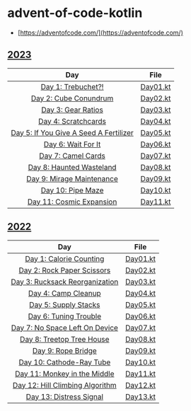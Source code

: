 # advent-of-code-kotlin

- [https://adventofcode.com/](https://adventofcode.com/)

## [2023](https://adventofcode.com/2023)

|                                      Day                                      |                      File                      |
|:-----------------------------------------------------------------------------:|:----------------------------------------------:|
|           [Day 1: Trebuchet?!](https://adventofcode.com/2023/day/1)           | [Day01.kt](./src/main/kotlin/aoc2023/Day01.kt) |
|         [Day 2: Cube Conundrum](https://adventofcode.com/2023/day/2)          | [Day02.kt](./src/main/kotlin/aoc2023/Day02.kt) |
|           [Day 3: Gear Ratios](https://adventofcode.com/2023/day/3)           | [Day03.kt](./src/main/kotlin/aoc2023/Day03.kt) |
|          [Day 4: Scratchcards](https://adventofcode.com/2023/day/4)           | [Day04.kt](./src/main/kotlin/aoc2023/Day04.kt) |
| [Day 5: If You Give A Seed A Fertilizer](https://adventofcode.com/2023/day/5) | [Day05.kt](./src/main/kotlin/aoc2023/Day05.kt) |
|           [Day 6: Wait For It](https://adventofcode.com/2023/day/6)           | [Day06.kt](./src/main/kotlin/aoc2023/Day06.kt) |
|           [Day 7: Camel Cards](https://adventofcode.com/2023/day/7)           | [Day07.kt](./src/main/kotlin/aoc2023/Day07.kt) |
|        [Day 8: Haunted Wasteland](https://adventofcode.com/2023/day/8)        | [Day08.kt](./src/main/kotlin/aoc2023/Day08.kt) |
|       [Day 9: Mirage Maintenance](https://adventofcode.com/2023/day/9)        | [Day09.kt](./src/main/kotlin/aoc2023/Day09.kt) |
|           [Day 10: Pipe Maze](https://adventofcode.com/2023/day/10)           | [Day10.kt](./src/main/kotlin/aoc2023/Day10.kt) |
|       [Day 11: Cosmic Expansion](https://adventofcode.com/2023/day/11)        | [Day11.kt](./src/main/kotlin/aoc2023/Day11.kt) |

## [2022](https://adventofcode.com/2022)

|                                   Day                                   |                      File                      |
|:-----------------------------------------------------------------------:|:----------------------------------------------:|
|     [Day 1: Calorie Counting](https://adventofcode.com/2022/day/1)      | [Day01.kt](./src/main/kotlin/aoc2022/Day01.kt) |
|    [Day 2: Rock Paper Scissors](https://adventofcode.com/2022/day/2)    | [Day02.kt](./src/main/kotlin/aoc2022/Day02.kt) |
|  [Day 3: Rucksack Reorganization](https://adventofcode.com/2022/day/3)  | [Day03.kt](./src/main/kotlin/aoc2022/Day03.kt) |
|       [Day 4: Camp Cleanup](https://adventofcode.com/2022/day/4)        | [Day04.kt](./src/main/kotlin/aoc2022/Day04.kt) |
|       [Day 5: Supply Stacks](https://adventofcode.com/2022/day/5)       | [Day05.kt](./src/main/kotlin/aoc2022/Day05.kt) |
|      [Day 6: Tuning Trouble](https://adventofcode.com/2022/day/6)       | [Day06.kt](./src/main/kotlin/aoc2022/Day06.kt) |
|  [Day 7: No Space Left On Device](https://adventofcode.com/2022/day/7)  | [Day07.kt](./src/main/kotlin/aoc2022/Day07.kt) |
|    [Day 8: Treetop Tree House](https://adventofcode.com/2022/day/8)     | [Day08.kt](./src/main/kotlin/aoc2022/Day08.kt) |
|        [Day 9: Rope Bridge](https://adventofcode.com/2022/day/9)        | [Day09.kt](./src/main/kotlin/aoc2022/Day09.kt) |
|    [Day 10: Cathode-Ray Tube](https://adventofcode.com/2022/day/10)     | [Day10.kt](./src/main/kotlin/aoc2022/Day10.kt) |
|  [Day 11: Monkey in the Middle](https://adventofcode.com/2022/day/11)   | [Day11.kt](./src/main/kotlin/aoc2022/Day11.kt) |
| [Day 12: Hill Climbing Algorithm](https://adventofcode.com/2022/day/12) | [Day12.kt](./src/main/kotlin/aoc2022/Day12.kt) |
|     [Day 13: Distress Signal](https://adventofcode.com/2022/day/13)     | [Day13.kt](./src/main/kotlin/aoc2022/Day13.kt) |
